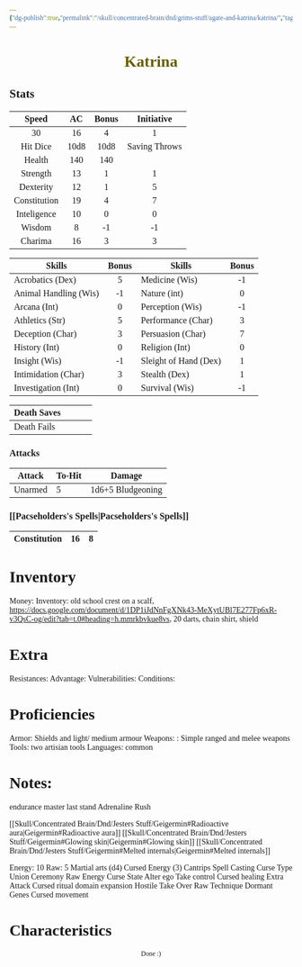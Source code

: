 ```yaml
---
{"dg-publish":true,"permalink":"/skull/concentrated-brain/dnd/grims-stuff/agate-and-katrina/katrina/","tags":["Tagless"],"noteIcon":""}
---
```


<style id="Force_Custom_Fonts" type="text/css">@font-face{font-style:normal;font-family:"Merriweather";src:local("Merriweather")}@font-face{font-style:bolder;font-family:"Merriweather";src:local("Merriweather")}@font-face{font-style:normal;font-family:"Merriweather";src:local("Merriweather");unicode-range:U+0-FF,U+2E80-9FFF,U+F900-FAFF,U+FE30-FE4F,U+20000-2FA1F}@font-face{font-style:bolder;font-family:"Merriweather";src:local("Merriweather");unicode-range:U+0-FF,U+2E80-9FFF,U+F900-FAFF,U+FE30-FE4F,U+20000-2FA1F}@font-face{font-style:normal;font-family:"Merriweather";src:local("Merriweather");unicode-range:U+0-FF}@font-face{font-style:bolder;font-family:"Merriweather";src:local("Merriweather");unicode-range:U+0-FF}:not(pre):not(code):not(textarea):not(tt):not(kbd):not(samp):not(var){font-family:"Merriweather"!important}pre,code,textarea,tt,kbd,samp,var{font-family:monospace!important}pre *,code *,textarea *,tt *,kbd *,samp *,var *{font-family:monospace!important}</style>


# <center><span style="color:#666000">Katrina</span></center>






## Stats

|    Speed     |  AC  | Bonus |  Initiative   |
| :----------: | :--: | :---: | :-----------: |
|      30      |  16  |   4   |       1       |
|   Hit Dice   | 10d8 | 10d8  | Saving Throws |
|    Health    | 140  |  140  |               |
|   Strength   |  13  |   1   |       1       |
|  Dexterity   |  12  |   1   |       5       |
| Constitution |  19  |   4   |       7       |
| Inteligence  |  10  |   0   |       0       |
|    Wisdom    |  8   |  -1   |      -1       |
|   Charima    |  16  |   3   |       3       |

| Skills                | Bonus | Skills                | Bonus |
| --------------------- | :---: | --------------------- | :---: |
| Acrobatics (Dex)      |   5    | Medicine (Wis)        |   -1    |
| Animal Handling (Wis) |     -1  | Nature (int)          |   0    |
| Arcana (Int)          |      0 | Perception (Wis)      |      -1 |
| Athletics (Str)       |    5   | Performance (Char)    |    3   |
| Deception (Char)      |     3  | Persuasion (Char)     |     7  |
| History (Int)         |    0   | Religion (Int)        | 0      |
| Insight (Wis)         |     -1  | Sleight of Hand (Dex) |  1     |
| Intimidation (Char)   |     3  | Stealth (Dex)         | 1      |
| Investigation (Int)   |     0 | Survival (Wis)        |    -1  |

| Death Saves  |     |     |     |
| ------------ | --- | --- | --- |
| Death Fails |     |     |     |
### Attacks

| Attack  | To-Hit | Damage            |
| ------- | ------ | ----------------- |
| Unarmed | 5      | 1d6+5 Bludgeoning |

### [[Pacseholders's Spells\|Pacseholders's Spells]]

| Constitution |  16   |   8  |
| ------------ | --- | --- |

# Inventory

Money: 
Inventory: old school crest on a scalf, https://docs.google.com/document/d/1DP1iJdNnFgXNk43-MeXytUBl7E277Fp6xR-v3QsC-og/edit?tab=t.0#heading=h.mmrkbvkue8vs, 20 darts, chain shirt, shield
# Extra
Resistances: 
Advantage: 
Vulnerabilities: 
Conditions: 
  

# Proficiencies
		
Armor:  Shields and light/ medium armour
Weapons: : Simple ranged and melee weapons
Tools:  two artisian tools 
Languages: common

# Notes: 
endurance master
last stand
Adrenaline Rush

[[Skull/Concentrated Brain/Dnd/Jesters Stuff/Geigermin#Radioactive aura\|Geigermin#Radioactive aura]] 
[[Skull/Concentrated Brain/Dnd/Jesters Stuff/Geigermin#Glowing skin\|Geigermin#Glowing skin]]
[[Skull/Concentrated Brain/Dnd/Jesters Stuff/Geigermin#Melted internals\|Geigermin#Melted internals]]

Energy: 10
	Raw: 5
Martial arts (d4)
Cursed Energy (3)
Cantrips
Spell Casting
Curse Type
	Union Ceremony
Raw Energy
Curse State
		Alter ego
Take control
Cursed healing
Extra Attack
Cursed ritual
domain expansion
	Hostile Take Over
Raw Technique
	Dormant Genes
Cursed movement




# Characteristics 










<center><sub>Done :)</sub></center>